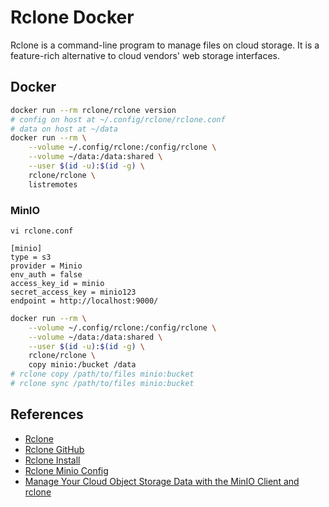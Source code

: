 # Rclone Docker

Rclone is a command-line program to manage files on cloud storage. It is a feature-rich alternative to cloud vendors' web storage interfaces.

## Docker
```sh
docker run --rm rclone/rclone version
# config on host at ~/.config/rclone/rclone.conf
# data on host at ~/data
docker run --rm \
    --volume ~/.config/rclone:/config/rclone \
    --volume ~/data:/data:shared \
    --user $(id -u):$(id -g) \
    rclone/rclone \
    listremotes
```

### MinIO
`vi rclone.conf`
```
[minio]
type = s3
provider = Minio
env_auth = false
access_key_id = minio
secret_access_key = minio123
endpoint = http://localhost:9000/
```

```sh
docker run --rm \
    --volume ~/.config/rclone:/config/rclone \
    --volume ~/data:/data:shared \
    --user $(id -u):$(id -g) \
    rclone/rclone \
    copy minio:/bucket /data
# rclone copy /path/to/files minio:bucket
# rclone sync /path/to/files minio:bucket
```

## References
- [Rclone](https://rclone.org/)
- [Rclone GitHub](https://github.com/rclone/rclone)
- [Rclone Install](https://rclone.org/install/)
- [Rclone Minio Config](https://rclone.org/s3/#minio)
- [Manage Your Cloud Object Storage Data with the MinIO Client and rclone](https://www.ibm.com/cloud/blog/manage-your-cloud-object-storage-data-with-the-minio-client-and-rclone)
